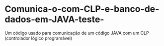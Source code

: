# Comunica-o-com-CLP-e-banco-de-dados-em-JAVA-teste-
Um código usado para comunicação de um código JAVA com um CLP (controlador lógico programável)
